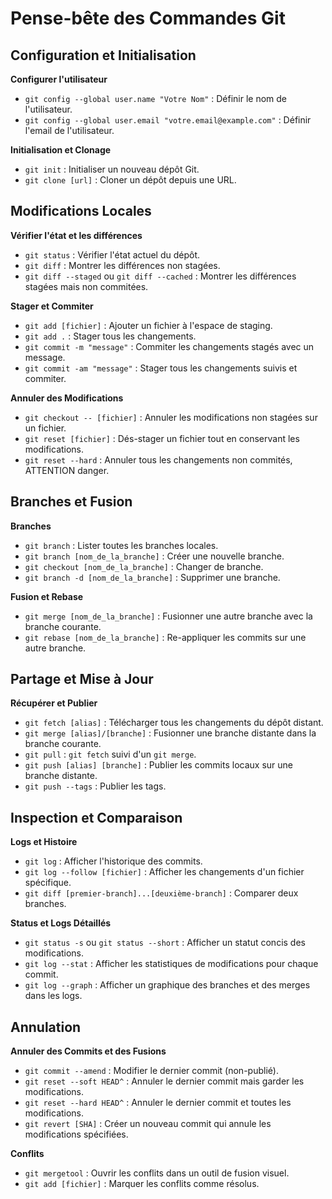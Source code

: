 # Pense-bête des Commandes Git

## Configuration et Initialisation

**Configurer l'utilisateur**

- `git config --global user.name "Votre Nom"` : Définir le nom de l'utilisateur.
- `git config --global user.email "votre.email@example.com"` : Définir l'email de l'utilisateur.

**Initialisation et Clonage**

- `git init` : Initialiser un nouveau dépôt Git.
- `git clone [url]` : Cloner un dépôt depuis une URL.

## Modifications Locales

**Vérifier l'état et les différences**

- `git status` : Vérifier l'état actuel du dépôt.
- `git diff` : Montrer les différences non stagées.
- `git diff --staged` ou `git diff --cached` : Montrer les différences stagées mais non commitées.

**Stager et Commiter**

- `git add [fichier]` : Ajouter un fichier à l'espace de staging.
- `git add .` : Stager tous les changements.
- `git commit -m "message"` : Commiter les changements stagés avec un message.
- `git commit -am "message"` : Stager tous les changements suivis et commiter.

**Annuler des Modifications**

- `git checkout -- [fichier]` : Annuler les modifications non stagées sur un fichier.
- `git reset [fichier]` : Dés-stager un fichier tout en conservant les modifications.
- `git reset --hard` : Annuler tous les changements non commités, ATTENTION danger.

## Branches et Fusion

**Branches**

- `git branch` : Lister toutes les branches locales.
- `git branch [nom_de_la_branche]` : Créer une nouvelle branche.
- `git checkout [nom_de_la_branche]` : Changer de branche.
- `git branch -d [nom_de_la_branche]` : Supprimer une branche.

**Fusion et Rebase**

- `git merge [nom_de_la_branche]` : Fusionner une autre branche avec la branche courante.
- `git rebase [nom_de_la_branche]` : Re-appliquer les commits sur une autre branche.

## Partage et Mise à Jour

**Récupérer et Publier**

- `git fetch [alias]` : Télécharger tous les changements du dépôt distant.
- `git merge [alias]/[branche]` : Fusionner une branche distante dans la branche courante.
- `git pull` : `git fetch` suivi d'un `git merge`.
- `git push [alias] [branche]` : Publier les commits locaux sur une branche distante.
- `git push --tags` : Publier les tags.

## Inspection et Comparaison

**Logs et Histoire**

- `git log` : Afficher l'historique des commits.
- `git log --follow [fichier]` : Afficher les changements d'un fichier spécifique.
- `git diff [premier-branch]...[deuxième-branch]` : Comparer deux branches.

**Status et Logs Détaillés**

- `git status -s` ou `git status --short` : Afficher un statut concis des modifications.
- `git log --stat` : Afficher les statistiques de modifications pour chaque commit.
- `git log --graph` : Afficher un graphique des branches et des merges dans les logs.

## Annulation

**Annuler des Commits et des Fusions**

- `git commit --amend` : Modifier le dernier commit (non-publié).
- `git reset --soft HEAD^` : Annuler le dernier commit mais garder les modifications.
- `git reset --hard HEAD^` : Annuler le dernier commit et toutes les modifications.
- `git revert [SHA]` : Créer un nouveau commit qui annule les modifications spécifiées.

**Conflits**

- `git mergetool` : Ouvrir les conflits dans un outil de fusion visuel.
- `git add [fichier]` : Marquer les conflits comme résolus.